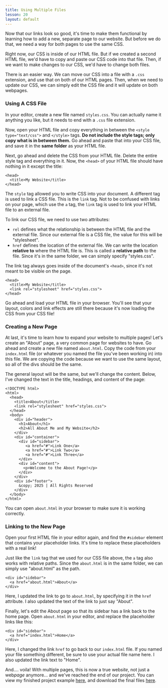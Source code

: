 ```yaml
---
title: Using Multiple Files
lesson: 20
layout: default
---
```


Now that our links look so good, it's time to make them functional by learning how to add a new, separate page to our website. But before we do that, we need a way for both pages to use the same CSS. 

Right now, our CSS is inside of our HTML file. But if we created a second HTML file, we'd have to copy and paste our CSS code into that file. Then, if we want to make changes to our CSS, we'd have to change both files. 

There is an easier way. We can move our CSS into a file with a `.css` extension, and use that on both of our HTML pages. Then, when we need to update our CSS, we can simply edit the CSS file and it will update on both webpages. 

### Using A CSS File

In your editor, create a new file named `styles.css`. You can actually name it anything you like, but it needs to end with a `.css` file extension. 

Now, open your HTML file and copy everything in between the `<style type="text/css">` and `</style>` tags. **Do not include the style tags; only copy what is in between them.** Go ahead and paste that into your CSS file, and save it in the **same folder** as your HTML file. 

Next, go ahead and delete the CSS from your HTML file. Delete the entire style tag and everything in it. Now, the `<head>` of your HTML file should have nothing in it except the title:

```
<head>
  <title>My Website</title>
</head>
```

The `style` tag allowed you to write CSS into your document. A different tag is used to link a CSS file. This is the `link` tag. Not to be confused with links on your page, which use the `a` tag, the `link` tag is used to link your HTML file to an external file. 

To link our CSS file, we need to use two attributes: 

- `rel` defines what the relationship is between the HTML file and the external file. Since our external file is a CSS file, the value for this will be "stylesheet".
- `href` defines the location of the external file. We can write the location **relative to** where the HTML file is. This is called a **relative path** to the file. Since it's in the same folder, we can simply specify "styles.css". 

The link tag always goes inside of the document's `<head>`, since it's not meant to be visible on the page. 

```
<head>
  <title>My Website</title>
  <link rel="stylesheet" href="styles.css">
</head>
```

Go ahead and load your HTML file in your browser. You'll see that your layout, colors and link effects are still there because it's now loading the CSS from your CSS file!

### Creating a New Page

At last, it's time to learn how to expand your website to multiple pages! Let's create an "About" page, a very common page for websites to have. Go ahead and create a new file named `about.html`. Copy the code from your `index.html` file (or whatever you named the file you've been working in) into this file. We are copying the code because we want to use the same layout, so all of the divs should be the same. 

The general layout will be the same, but we'll change the content. Below, I've changed the text in the title, headings, and content of the page: 

```
<!DOCTYPE html>
<html>
  <head>
    <title>About</title>
    <link rel="stylesheet" href="styles.css">
  </head>
  <body>
    <div id="header">
      <h1>About</h1>
      <h2>All About Me and My Website</h2>
    </div>
    <div id="container">
      <div id="sidebar">
         <a href="#">Link One</a>
         <a href="#">Link Two</a>
         <a href="#">Link Three</a>
      </div>
      <div id="content">
        <p>Welcome to the About Page!</p>
      </div>
    </div>
    <div id="footer">
      &copy; 2025 | All Rights Reserved
    </div>
  </body>
</html>
```

You can open `about.html` in your browser to make sure it is working correctly. 

### Linking to the New Page

Open your first HTML file in your editor again, and find the `#sidebar` element that contains your placeholder links. It's time to replace these placeholders with a real link!

Just like the `link` tag that we used for our CSS file above, the `a` tag also works with relative paths. Since the `about.html` is in the same folder, we can simply use "about.html" as the path.

```
<div id="sidebar">
  <a href="about.html">About</a>
</div>
```

Here, I updated the link to go to `about.html`, by specifying it in the `href` attribute. I also updated the text of the link to just say "About". 

Finally, let's edit the About page so that its sidebar has a link back to the home page. Open `about.html` in your editor, and replace the placeholder links like this: 

```
<div id="sidebar">
  <a href="index.html">Home</a>
</div>
```

Here, I changed the link `href` to go back to our `index.html` file. If you named your file something different, be sure to use your actual file name here. I also updated the link text to "Home". 

And.... voila! With multiple pages, this is now a true web*site*, not just a web*page* anymore... and we've reached the end of our project. You can view my finished project example [here](/project/ch20/), and download the final files [here](). 
